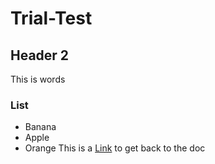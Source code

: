 # Trial-Test
## Header 2
This is words
### List
- Banana
- Apple
- Orange
This is a [Link](https://docs.google.com/document/d/16heNJebhsNuBdO8QxN8G5-xj9w4ks00dN96KzuoyiT8/edit) to get back to the doc
